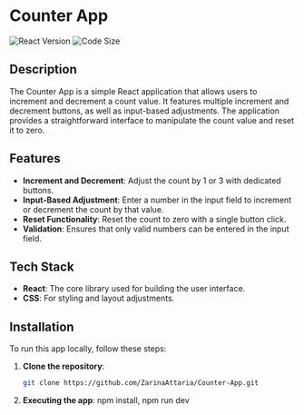 # Counter App

![React Version](https://img.shields.io/badge/react-17.0.2-blue)
![Code Size](https://img.shields.io/github/languages/code-size/ZarinaAttaria/Counter-App)

## Description

The Counter App is a simple React application that allows users to increment and decrement a count value. It features multiple increment and decrement buttons, as well as input-based adjustments. The application provides a straightforward interface to manipulate the count value and reset it to zero.

## Features

- **Increment and Decrement**: Adjust the count by 1 or 3 with dedicated buttons.
- **Input-Based Adjustment**: Enter a number in the input field to increment or decrement the count by that value.
- **Reset Functionality**: Reset the count to zero with a single button click.
- **Validation**: Ensures that only valid numbers can be entered in the input field.

## Tech Stack

- **React**: The core library used for building the user interface.
- **CSS**: For styling and layout adjustments.

## Installation

To run this app locally, follow these steps:

1. **Clone the repository**:

   ```bash
   git clone https://github.com/ZarinaAttaria/Counter-App.git
   ```

2. **Executing the app**:
   npm install,
   npm run dev
